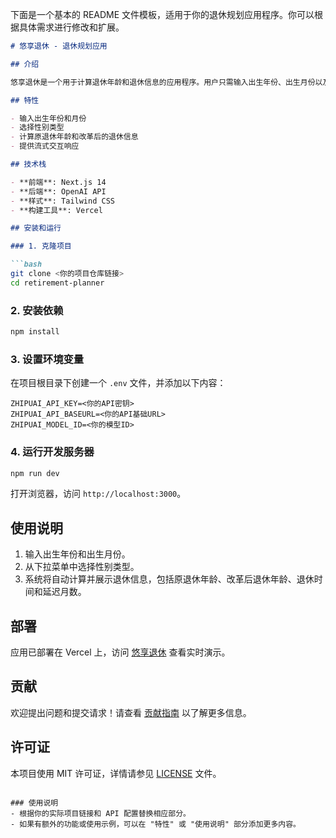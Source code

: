 下面是一个基本的 README 文件模板，适用于你的退休规划应用程序。你可以根据具体需求进行修改和扩展。

```markdown
# 悠享退休 - 退休规划应用

## 介绍

悠享退休是一个用于计算退休年龄和退休信息的应用程序。用户只需输入出生年份、出生月份以及性别类型，即可获取改革后的法定退休年龄、退休日期及相关信息。

## 特性

- 输入出生年份和月份
- 选择性别类型
- 计算原退休年龄和改革后的退休信息
- 提供流式交互响应

## 技术栈

- **前端**: Next.js 14
- **后端**: OpenAI API
- **样式**: Tailwind CSS
- **构建工具**: Vercel

## 安装和运行

### 1. 克隆项目

```bash
git clone <你的项目仓库链接>
cd retirement-planner
```

### 2. 安装依赖

```bash
npm install
```

### 3. 设置环境变量

在项目根目录下创建一个 `.env` 文件，并添加以下内容：

```
ZHIPUAI_API_KEY=<你的API密钥>
ZHIPUAI_API_BASEURL=<你的API基础URL>
ZHIPUAI_MODEL_ID=<你的模型ID>
```

### 4. 运行开发服务器

```bash
npm run dev
```

打开浏览器，访问 `http://localhost:3000`。

## 使用说明

1. 输入出生年份和出生月份。
2. 从下拉菜单中选择性别类型。
3. 系统将自动计算并展示退休信息，包括原退休年龄、改革后退休年龄、退休时间和延迟月数。

## 部署

应用已部署在 Vercel 上，访问 [悠享退休](https://你的项目链接) 查看实时演示。

## 贡献

欢迎提出问题和提交请求！请查看 [贡献指南](CONTRIBUTING.md) 以了解更多信息。

## 许可证

本项目使用 MIT 许可证，详情请参见 [LICENSE](LICENSE) 文件。
```

### 使用说明
- 根据你的实际项目链接和 API 配置替换相应部分。
- 如果有额外的功能或使用示例，可以在 "特性" 或 "使用说明" 部分添加更多内容。